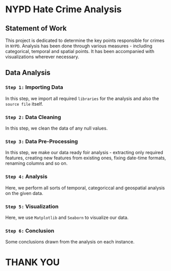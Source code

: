 # **NYPD Hate Crime Analysis**

## **Statement of Work**
This project is dedicated to determine the key points responsible for crimes in `NYPD`. Analysis has been done through various measures - including categorical, temporal and spatial points. It has been accompanied with visualizations wherever necessary.

## **Data Analysis**

### `Step 1:` Importing Data
In this step, we import all required `libraries` for the analysis and also the `source file` itself.

### `Step 2:` Data Cleaning
In this step, we clean the data of any null values.

### `Step 3:` Data Pre-Processing
In this step, we make our data ready foir analysis - extracting only required features, creating new features from existing ones, fixing date-time formats, renaming columns and so on.

### `Step 4:` Analysis 
Here, we perform all sorts of temporal, categoriccal and geospatial analysis on the given data.

### `Step 5:` Visualization
Here, we use `Matplotlib` and `Seaborn` to visualize our data.

### `Step 6:` Conclusion
Some conclusions drawn from the analysis on each instance.

# **THANK YOU**
